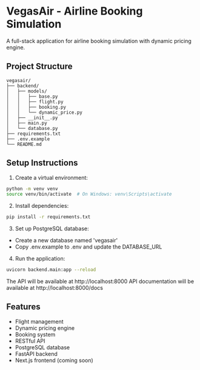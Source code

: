 # VegasAir - Airline Booking Simulation

A full-stack application for airline booking simulation with dynamic pricing engine.

## Project Structure

```
vegasair/
├── backend/
│   ├── models/
│   │   ├── base.py
│   │   ├── flight.py
│   │   ├── booking.py
│   │   └── dynamic_price.py
│   ├── __init__.py
│   ├── main.py
│   └── database.py
├── requirements.txt
├── .env.example
└── README.md
```

## Setup Instructions

1. Create a virtual environment:
```bash
python -m venv venv
source venv/bin/activate  # On Windows: venv\Scripts\activate
```

2. Install dependencies:
```bash
pip install -r requirements.txt
```

3. Set up PostgreSQL database:
- Create a new database named 'vegasair'
- Copy .env.example to .env and update the DATABASE_URL

4. Run the application:
```bash
uvicorn backend.main:app --reload
```

The API will be available at http://localhost:8000
API documentation will be available at http://localhost:8000/docs

## Features

- Flight management
- Dynamic pricing engine
- Booking system
- RESTful API
- PostgreSQL database
- FastAPI backend
- Next.js frontend (coming soon) 
